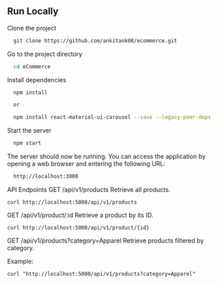 ## Run Locally

Clone the project

```bash
  git clone https://github.com/ankitank08/ecommerce.git
```

Go to the project directory

```bash
  cd eCommerce
```

Install dependencies

```bash
  npm install

  or 

  npm install react-material-ui-carousel --save --legacy-peer-deps
```

Start the server

```bash
  npm start
```

The server should now be running. You can access the application by opening a web browser and entering the following URL:

```bash
  http://localhost:3000
```

API Endpoints
GET /api/v1/products
Retrieve all products.

```
curl http://localhost:5000/api/v1/products
```

GET /api/v1/product/:id
Retrieve a product by its ID.

```
curl http://localhost:5000/api/v1/product/{id}

```

GET /api/v1/products?category=Apparel
Retrieve products filtered by category.

Example:
```
curl "http://localhost:5000/api/v1/products?category=Apparel"

```

